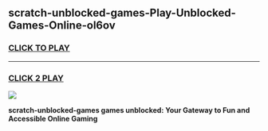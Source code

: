 
## scratch-unblocked-games-Play-Unblocked-Games-Online-ol6ov
<h3>
<a href="https://premium76.site?title=scratch-unblocked-games&ref=24A">CLICK TO PLAY</a></h3>
<hr>

<h3>
<a href="https://premium76.site?title=scratch-unblocked-games&ref=24A">CLICK 2 PLAY</a>
  
</h3>

<a href="https://premium76.site?title=scratch-unblocked-games&ref=24A"><img src="https://clearcache.store/games.png"></a>


**scratch-unblocked-games games unblocked: Your Gateway to Fun and Accessible Online Gaming**
